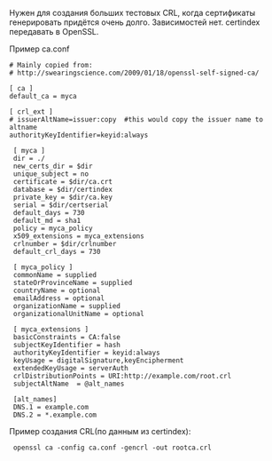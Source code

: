 
Нужен для создания больших тестовых CRL, когда сертификаты генерировать придётся очень долго. Зависимостей нет. certindex передавать в OpenSSL.

Пример ca.conf

    # Mainly copied from:
    # http://swearingscience.com/2009/01/18/openssl-self-signed-ca/
    
    [ ca ]
    default_ca = myca
    
    [ crl_ext ]
    # issuerAltName=issuer:copy  #this would copy the issuer name to altname
    authorityKeyIdentifier=keyid:always
    
     [ myca ]
     dir = ./
     new_certs_dir = $dir
     unique_subject = no
     certificate = $dir/ca.crt
     database = $dir/certindex
     private_key = $dir/ca.key
     serial = $dir/certserial
     default_days = 730
     default_md = sha1
     policy = myca_policy
     x509_extensions = myca_extensions
     crlnumber = $dir/crlnumber
     default_crl_days = 730
    
     [ myca_policy ]
     commonName = supplied
     stateOrProvinceName = supplied
     countryName = optional
     emailAddress = optional
     organizationName = supplied
     organizationalUnitName = optional
    
     [ myca_extensions ]
     basicConstraints = CA:false
     subjectKeyIdentifier = hash
     authorityKeyIdentifier = keyid:always
     keyUsage = digitalSignature,keyEncipherment
     extendedKeyUsage = serverAuth
     crlDistributionPoints = URI:http://example.com/root.crl
     subjectAltName  = @alt_names
    
     [alt_names]
     DNS.1 = example.com
     DNS.2 = *.example.com

 
 Пример создания CRL(по данным из certindex):

     openssl ca -config ca.conf -gencrl -out rootca.crl
